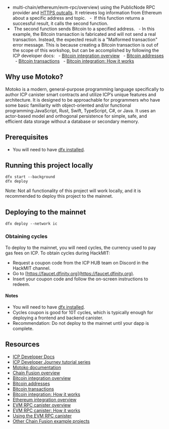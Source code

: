 
- multi-chain/ethereum/evm-rpc/overview) using the PublicNode RPC provider and [HTTPS outcalls](https://internetcomputer.org/docs/current/developer-docs/smart-contracts/advanced-features/https-outcalls/https-outcalls-overview). It retrieves log information from Ethereum about a specific address and topic.
  -  If this function returns a successful result, it calls the second function.
-  The second function sends Bitcoin to a specified address.
  - In this example, the Bitcoin transaction is fabricated and will not send a real transaction. Instead, the expected result is a "Malformed transaction" error message. This is because creating a Bitcoin transaction is out of the scope of this workshop, but can be accomplished by following the ICP developer docs:
  - [Bitcoin integration overview](https://internetcomputer.org/docs/current/developer-docs/multi-chain/bitcoin/overview)
  - [Bitcoin addresses](https://internetcomputer.org/docs/current/developer-docs/multi-chain/bitcoin/using-btc/generate-addresses)
  - [Bitcoin transactions](https://internetcomputer.org/docs/current/developer-docs/multi-chain/bitcoin/using-btc/create-transactions)
  - [Bitcoin integration: How it works](https://internetcomputer.org/docs/current/references/bitcoin-how-it-works)

## Why use Motoko?

Motoko is a modern, general-purpose programming language specifically to author ICP canister smart contracts and utilize ICP’s unique features and architecture. It is designed to be approachable for programmers who have some basic familiarity with object-oriented and/or functional programming:JavaScript, Rust, Swift, TypeScript, C#, or Java. It uses an actor-based model and orthogonal persistence for simple, safe, and efficient data storage without a database or secondary memory.

## Prerequisites

- You will need to have [dfx installed](https://internetcomputer.org/docs/current/developer-docs/getting-started/install/#installing-dfx-via-dfxvm).

## Running this project locally

```
dfx start --background
dfx deploy
```

Note: Not all functionality of this project will work locally, and it is recommended to deploy this project to the mainnet.

## Deploying to the mainnet

```
dfx deploy --network ic
```

### Obtaining cycles

To deploy to the mainnet, you will need cycles, the currency used to pay gas fees on ICP. To obtain cycles during HackMIT:

- Request a coupon code from the ICP HUB team on Discord in the HackMIT channel.
- Go to [https://faucet.dfinity.org](https://faucet.dfinity.org).
- Insert your coupon code and follow the on-screen instructions to redeem.

#### Notes
- You will need to have [dfx installed](https://internetcomputer.org/docs/current/developer-docs/getting-started/install/#installing-dfx-via-dfxvm).
- Cycles coupon is good for 10T cycles, which is typically enough for deploying a frontend and backend canister.
- Recommendation: Do not deploy to the mainnet until your dapp is complete.

## Resources 

- [ICP Developer Docs](https://internetcomputer.org/docs/current/developer-docs/getting-started/overview-of-icp)
- [ICP Developer Journey tutorial series](https://internetcomputer.org/docs/current/tutorials/developer-journey/)
- [Motoko documentation](https://internetcomputer.org/docs/current/motoko/main/getting-started/motoko-introduction)
- [Chain Fusion overview](https://internetcomputer.org/docs/current/developer-docs/multi-chain/overview)
- [Bitcoin integration overview](https://internetcomputer.org/docs/current/developer-docs/multi-chain/bitcoin/overview)
- [Bitcoin addresses](https://internetcomputer.org/docs/current/developer-docs/multi-chain/bitcoin/using-btc/generate-addresses)
- [Bitcoin transactions](https://internetcomputer.org/docs/current/developer-docs/multi-chain/bitcoin/using-btc/create-transactions)
- [Bitcoin integration: How it works](https://internetcomputer.org/docs/current/references/bitcoin-how-it-works)
- [Ethereum integration overview](https://internetcomputer.org/docs/current/developer-docs/multi-chain/ethereum/overview)
- [EVM RPC canister overview](https://internetcomputer.org/docs/current/developer-docs/multi-chain/ethereum/evm-rpc/overview)
- [EVM RPC canister: How it works](https://internetcomputer.org/docs/current/developer-docs/multi-chain/ethereum/evm-rpc/how-it-works)
- [Using the EVM RPC canister](https://internetcomputer.org/docs/current/developer-docs/multi-chain/ethereum/evm-rpc/evm-rpc-canister)
- [Other Chain Fusion example projects](https://internetcomputer.org/docs/current/developer-docs/multi-chain/examples)
